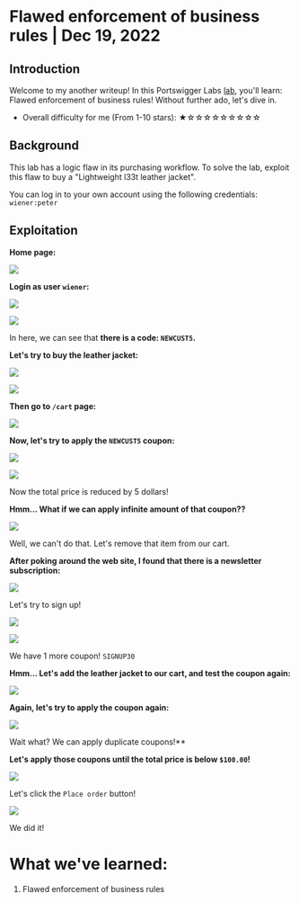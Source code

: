 # Flawed enforcement of business rules | Dec 19, 2022

## Introduction

Welcome to my another writeup! In this Portswigger Labs [lab](https://portswigger.net/web-security/logic-flaws/examples/lab-logic-flaws-flawed-enforcement-of-business-rules), you'll learn: Flawed enforcement of business rules! Without further ado, let's dive in.

- Overall difficulty for me (From 1-10 stars): ★☆☆☆☆☆☆☆☆☆

## Background

This lab has a logic flaw in its purchasing workflow. To solve the lab, exploit this flaw to buy a "Lightweight l33t leather jacket".

You can log in to your own account using the following credentials: `wiener:peter`

## Exploitation

**Home page:**

![](https://raw.githubusercontent.com/siunam321/CTF-Writeups/main/Portswigger-Labs/Business-Logic-Vulnerabilities/BLV-4/images/Pasted%20image%2020221219070135.png)

**Login as user `wiener`:**

![](https://raw.githubusercontent.com/siunam321/CTF-Writeups/main/Portswigger-Labs/Business-Logic-Vulnerabilities/BLV-4/images/Pasted%20image%2020221219070205.png)

![](https://raw.githubusercontent.com/siunam321/CTF-Writeups/main/Portswigger-Labs/Business-Logic-Vulnerabilities/BLV-4/images/Pasted%20image%2020221219070222.png)

In here, we can see that **there is a code: `NEWCUST5`.**

**Let's try to buy the leather jacket:**

![](https://raw.githubusercontent.com/siunam321/CTF-Writeups/main/Portswigger-Labs/Business-Logic-Vulnerabilities/BLV-4/images/Pasted%20image%2020221219070407.png)

![](https://raw.githubusercontent.com/siunam321/CTF-Writeups/main/Portswigger-Labs/Business-Logic-Vulnerabilities/BLV-4/images/Pasted%20image%2020221219070425.png)

**Then go to `/cart` page:**

![](https://raw.githubusercontent.com/siunam321/CTF-Writeups/main/Portswigger-Labs/Business-Logic-Vulnerabilities/BLV-4/images/Pasted%20image%2020221219070501.png)

**Now, let's try to apply the `NEWCUST5` coupon:**

![](https://raw.githubusercontent.com/siunam321/CTF-Writeups/main/Portswigger-Labs/Business-Logic-Vulnerabilities/BLV-4/images/Pasted%20image%2020221219070529.png)

![](https://raw.githubusercontent.com/siunam321/CTF-Writeups/main/Portswigger-Labs/Business-Logic-Vulnerabilities/BLV-4/images/Pasted%20image%2020221219070605.png)

Now the total price is reduced by 5 dollars!

**Hmm... What if we can apply infinite amount of that coupon??**

![](https://raw.githubusercontent.com/siunam321/CTF-Writeups/main/Portswigger-Labs/Business-Logic-Vulnerabilities/BLV-4/images/Pasted%20image%2020221219070733.png)

Well, we can't do that. Let's remove that item from our cart.

**After poking around the web site, I found that there is a newsletter subscription:**

![](https://raw.githubusercontent.com/siunam321/CTF-Writeups/main/Portswigger-Labs/Business-Logic-Vulnerabilities/BLV-4/images/Pasted%20image%2020221219071507.png)

Let's try to sign up!

![](https://raw.githubusercontent.com/siunam321/CTF-Writeups/main/Portswigger-Labs/Business-Logic-Vulnerabilities/BLV-4/images/Pasted%20image%2020221219071523.png)

![](https://raw.githubusercontent.com/siunam321/CTF-Writeups/main/Portswigger-Labs/Business-Logic-Vulnerabilities/BLV-4/images/Pasted%20image%2020221219071552.png)

We have 1 more coupon! `SIGNUP30`

**Hmm... Let's add the leather jacket to our cart, and test the coupon again:**

![](https://raw.githubusercontent.com/siunam321/CTF-Writeups/main/Portswigger-Labs/Business-Logic-Vulnerabilities/BLV-4/images/Pasted%20image%2020221219071735.png)

**Again, let's try to apply the coupon again:**

![](https://raw.githubusercontent.com/siunam321/CTF-Writeups/main/Portswigger-Labs/Business-Logic-Vulnerabilities/BLV-4/images/Pasted%20image%2020221219071809.png)

Wait what? We can apply duplicate coupons!**

**Let's apply those coupons until the total price is below `$100.00`!**

![](https://raw.githubusercontent.com/siunam321/CTF-Writeups/main/Portswigger-Labs/Business-Logic-Vulnerabilities/BLV-4/images/Pasted%20image%2020221219072023.png)

Let's click the `Place order` button!

![](https://raw.githubusercontent.com/siunam321/CTF-Writeups/main/Portswigger-Labs/Business-Logic-Vulnerabilities/BLV-4/images/Pasted%20image%2020221219072048.png)

We did it!

# What we've learned:

1. Flawed enforcement of business rules